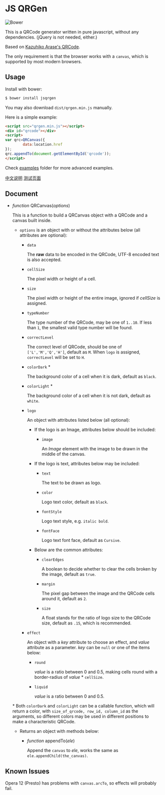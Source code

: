 JS QRGen
===

![Bower](https://img.shields.io/bower/v/jsqrgen.svg)

This is a QRCode generator written in pure javascript, without any dependencies. (jQuery is not needed, either.)

Based on [Kazuhiko Arase's QRCode](http://www.d-project.com/).

The only requirement is that the browser works with a `canvas`, which is supported by most modern browsers.

Usage
---
Install with bower:

``` sh
$ bower install jsqrgen
```

You may also download `dist/qrgen.min.js` manually.

Here is a simple example:

``` html
<script src="qrgen.min.js"></script>
<div id="qrcode"></div>
<script>
var qrc=QRCanvas({
        data:location.href
});
qrc.appendTo(document.getElementById('qrcode'));
</script>
```

Check [examples](examples) folder for more advanced examples.

[中文说明](http://geraldl.net/it/qrgen) [测试页面](http://geraldl.net/js/qrgen-test)

Document
---

* *function* QRCanvas(*options*)

  This is a function to build a QRCanvas object with a QRCode and a canvas built inside.

  * `options` is an object with or without the attributes below (all attributes are optional):

    * `data`

      The **raw** data to be encoded in the QRCode, UTF-8 encoded text is also accepted.

    * `cellSize`

      The pixel width or height of a cell.

    * `size`

      The pixel width or height of the entire image, ignored if *cellSize* is assigned.

    * `typeNumber`

      The type number of the QRCode, may be one of `1..10`. If less than `1`, the smallest valid type number will be found.

    * `correctLevel`

      The correct level of QRCode, should be one of `['L','M','Q','H']`, default as `M`.
      When `logo` is assigned, `correctLevel` will be set to `H`.

    * `colorDark` \*

      The background color of a cell when it is dark, default as `black`.

    * `colorLight` \*

      The background color of a cell when it is not dark, default as `white`.

    * `logo`

      An object with attributes listed below (all optional):

      * If the logo is an Image, attributes below should be included:

        * `image`

           An *Image* element with the image to be drawn in the middle of the canvas.

      * If the logo is text, attributes below may be included:

        * `text`

          The text to be drawn as logo.

        * `color`

          Logo text color, default as `black`.

        * `fontStyle`

          Logo text style, e.g. `italic bold`.

        * `fontFace`

          Logo text font face, default as `Cursive`.

      * Below are the common attributes:

        * `clearEdges`

          A boolean to decide whether to clear the cells broken by the image, default as `true`.

        * `margin`

          The pixel gap between the image and the QRCode cells around it, default as `2`.

        * `size`

          A float stands for the ratio of logo size to the QRCode size, default as `.15`, which is recommended.

    * `effect`

      An object with a *key* attribute to choose an effect, and *value* attribute as a parameter.
      *key* can be `null` or one of the items below:

      * `round`

        *value* is a ratio between 0 and 0.5, making cells round with a border-radius of *value* * `cellSize`.

      * `liquid`

        *value* is a ratio between 0 and 0.5.

  \* Both `colorDark` and `colorLight` can be a callable function, which will return a color,
     with `size_of_qrcode, row_id, column_id` as the arguments, so different colors may be used
     in different positions to make a characteristic QRCode.

  * Returns an object with methods below:

    * *function* appendTo(*ele*)

      Append the `canvas` to *ele*, works the same as `ele.appendChild(the_canvas)`.

Known Issues
---
Opera 12 (Presto) has problems with `canvas.arcTo`, so effects will probably fail.
